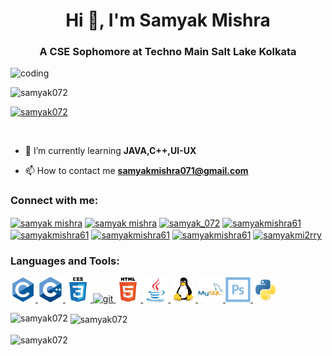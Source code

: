 
<h1 align="center">Hi 👋, I'm Samyak Mishra</h1>
<h3 align="center">A CSE Sophomore at Techno Main Salt Lake Kolkata</h3>

<img align="centre" alt="coding" width="400" src="https://thumbs.gfycat.com/KindDistortedIrrawaddydolphin-size_restricted.gif">

<p align="left"> <img src="https://komarev.com/ghpvc/?username=samyak072&label=Profile%20views&color=0e75b6&style=flat" alt="samyak072" /> </p>

<p align="left"> <a href="https://github.com/ryo-ma/github-profile-trophy"><img src="https://github-profile-trophy.vercel.app/?username=samyak072" alt="samyak072" /></a> </p>

<p align="left"> <a href="https://twitter.com/" target="blank"><img src="https://img.shields.io/twitter/follow/?logo=twitter&style=for-the-badge" alt="" /></a> </p>

- 🌱 I’m currently learning **JAVA,C++,UI-UX**

- 📫 How to contact me **samyakmishra071@gmail.com**

<h3 align="left">Connect with me:</h3>
<p align="left">
<a href="https://linkedin.com/in/samyak-m-595063250/" target="blank"><img align="center" src="https://raw.githubusercontent.com/rahuldkjain/github-profile-readme-generator/master/src/images/icons/Social/linked-in-alt.svg" alt="samyak mishra" height="30" width="40" /></a>
<a href="https://fb.com/samyak mishra" target="blank"><img align="center" src="https://raw.githubusercontent.com/rahuldkjain/github-profile-readme-generator/master/src/images/icons/Social/facebook.svg" alt="samyak mishra" height="30" width="40" /></a>
<a href="https://instagram.com/samyak_072" target="blank"><img align="center" src="https://raw.githubusercontent.com/rahuldkjain/github-profile-readme-generator/master/src/images/icons/Social/instagram.svg" alt="samyak_072" height="30" width="40" /></a>
<a href="https://www.codechef.com/users/samyakmishra61" target="blank"><img align="center" src="https://cdn.jsdelivr.net/npm/simple-icons@3.1.0/icons/codechef.svg" alt="samyakmishra61" height="30" width="40" /></a>
<a href="https://www.hackerrank.com/samyakmishra61" target="blank"><img align="center" src="https://raw.githubusercontent.com/rahuldkjain/github-profile-readme-generator/master/src/images/icons/Social/hackerrank.svg" alt="samyakmishra61" height="30" width="40" /></a>
<a href="https://codeforces.com/profile/samyakmishra61" target="blank"><img align="center" src="https://raw.githubusercontent.com/rahuldkjain/github-profile-readme-generator/master/src/images/icons/Social/codeforces.svg" alt="samyakmishra61" height="30" width="40" /></a>
<a href="https://www.leetcode.com/samyakmishra61" target="blank"><img align="center" src="https://raw.githubusercontent.com/rahuldkjain/github-profile-readme-generator/master/src/images/icons/Social/leet-code.svg" alt="samyakmishra61" height="30" width="40" /></a>
<a href="https://auth.geeksforgeeks.org/user/samyakmi2rry" target="blank"><img align="center" src="https://raw.githubusercontent.com/rahuldkjain/github-profile-readme-generator/master/src/images/icons/Social/geeks-for-geeks.svg" alt="samyakmi2rry" height="30" width="40" /></a>
</p>

<h3 align="left">Languages and Tools:</h3>
<p align="left"> <a href="https://www.cprogramming.com/" target="_blank" rel="noreferrer"> <img src="https://raw.githubusercontent.com/devicons/devicon/master/icons/c/c-original.svg" alt="c" width="40" height="40"/> </a> <a href="https://www.w3schools.com/cpp/" target="_blank" rel="noreferrer"> <img src="https://raw.githubusercontent.com/devicons/devicon/master/icons/cplusplus/cplusplus-original.svg" alt="cplusplus" width="40" height="40"/> </a> <a href="https://www.w3schools.com/css/" target="_blank" rel="noreferrer"> <img src="https://raw.githubusercontent.com/devicons/devicon/master/icons/css3/css3-original-wordmark.svg" alt="css3" width="40" height="40"/> </a> <a href="https://git-scm.com/" target="_blank" rel="noreferrer"> <img src="https://www.vectorlogo.zone/logos/git-scm/git-scm-icon.svg" alt="git" width="40" height="40"/> </a> <a href="https://www.w3.org/html/" target="_blank" rel="noreferrer"> <img src="https://raw.githubusercontent.com/devicons/devicon/master/icons/html5/html5-original-wordmark.svg" alt="html5" width="40" height="40"/> </a> <a href="https://www.java.com" target="_blank" rel="noreferrer"> <img src="https://raw.githubusercontent.com/devicons/devicon/master/icons/java/java-original.svg" alt="java" width="40" height="40"/> </a> <a href="https://www.linux.org/" target="_blank" rel="noreferrer"> <img src="https://raw.githubusercontent.com/devicons/devicon/master/icons/linux/linux-original.svg" alt="linux" width="40" height="40"/> </a> <a href="https://www.mysql.com/" target="_blank" rel="noreferrer"> <img src="https://raw.githubusercontent.com/devicons/devicon/master/icons/mysql/mysql-original-wordmark.svg" alt="mysql" width="40" height="40"/> </a> <a href="https://www.photoshop.com/en" target="_blank" rel="noreferrer"> <img src="https://raw.githubusercontent.com/devicons/devicon/master/icons/photoshop/photoshop-line.svg" alt="photoshop" width="40" height="40"/> </a> <a href="https://www.python.org" target="_blank" rel="noreferrer"> <img src="https://raw.githubusercontent.com/devicons/devicon/master/icons/python/python-original.svg" alt="python" width="40" height="40"/> </a> </p>

<p><img align="left" src="https://github-readme-stats.vercel.app/api/top-langs?username=samyak072&show_icons=true&locale=en&layout=compact" alt="samyak072" /></p>

<p>&nbsp;<img align="center" src="https://github-readme-stats.vercel.app/api?username=samyak072&show_icons=true&locale=en" alt="samyak072" /></p>

<p><img align="center" src="https://github-readme-streak-stats.herokuapp.com/?user=samyak072&" alt="samyak072" /></p>
